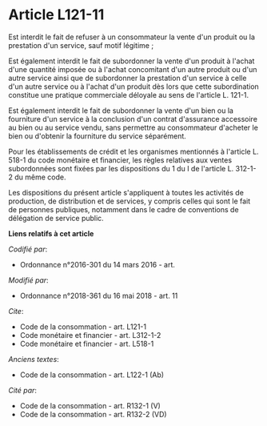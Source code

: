 # Article L121-11

Est interdit le fait de refuser à un consommateur la vente d'un produit ou la prestation d'un service, sauf motif légitime ;

Est également interdit le fait de subordonner la vente d'un produit à l'achat d'une quantité imposée ou à l'achat concomitant
d'un autre produit ou d'un autre service ainsi que de subordonner la prestation d'un service à celle d'un autre service ou à
l'achat d'un produit dès lors que cette subordination constitue une pratique commerciale déloyale au sens de l'article L.
121-1.

Est également interdit le fait de subordonner la vente d'un bien ou la fourniture d'un service à la conclusion d'un contrat
d'assurance accessoire au bien ou au service vendu, sans permettre au consommateur d'acheter le bien ou d'obtenir la
fourniture du service séparément.

Pour les établissements de crédit et les organismes mentionnés à l'article L. 518-1 du code monétaire et financier, les
règles relatives aux ventes subordonnées sont fixées par les dispositions du 1 du I de l'article L. 312-1-2 du même code.

Les dispositions du présent article s'appliquent à toutes les activités de production, de distribution et de services, y
compris celles qui sont le fait de personnes publiques, notamment dans le cadre de conventions de délégation de service
public.

**Liens relatifs à cet article**

_Codifié par_:

  - Ordonnance n°2016-301 du 14 mars 2016 - art.

_Modifié par_:

  - Ordonnance n°2018-361 du 16 mai 2018 - art. 11

_Cite_:

  - Code de la consommation - art. L121-1
  - Code monétaire et financier - art. L312-1-2
  - Code monétaire et financier - art. L518-1

_Anciens textes_:

  - Code de la consommation - art. L122-1 (Ab)

_Cité par_:

  - Code de la consommation - art. R132-1 (V)
  - Code de la consommation - art. R132-2 (VD)
